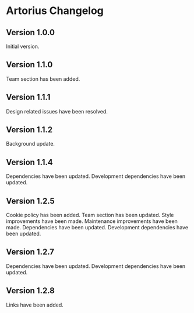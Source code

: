 # Artorius Changelog

## Version 1.0.0

Initial version.

## Version 1.1.0

Team section has been added.

## Version 1.1.1

Design related issues have been resolved.

## Version 1.1.2

Background update.

## Version 1.1.4

Dependencies have been updated.
Development dependencies have been updated.

## Version 1.2.5

Cookie policy has been added.
Team section has been updated.
Style improvements have been made.
Maintenance improvements have been made.
Dependencies have been updated.
Development dependencies have been updated.

## Version 1.2.7

Dependencies have been updated.
Development dependencies have been updated.

## Version 1.2.8

Links have been added.
